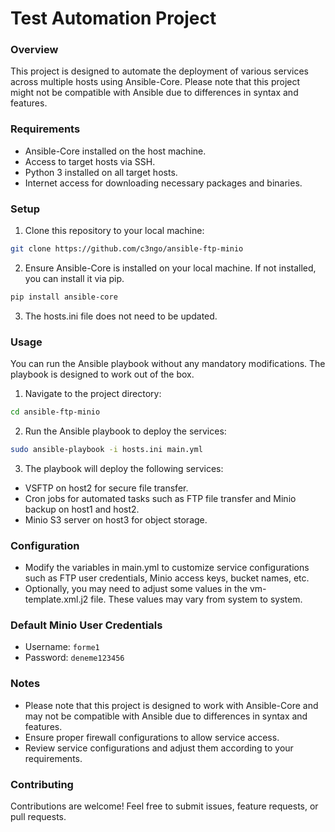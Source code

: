 # Test Automation Project

### Overview

This project is designed to automate the deployment of various services across multiple hosts using Ansible-Core. Please note that this project might not be compatible with Ansible due to differences in syntax and features.

### Requirements

- Ansible-Core installed on the host machine.
- Access to target hosts via SSH.
- Python 3 installed on all target hosts.
- Internet access for downloading necessary packages and binaries.

### Setup

1. Clone this repository to your local machine:

```bash
git clone https://github.com/c3ngo/ansible-ftp-minio
```

2. Ensure Ansible-Core is installed on your local machine. If not installed, you can install it via pip.

```bash
pip install ansible-core
```

3. The hosts.ini file does not need to be updated.


### Usage

You can run the Ansible playbook without any mandatory modifications. The playbook is designed to work out of the box.

1. Navigate to the project directory:

```bash
cd ansible-ftp-minio
```

2. Run the Ansible playbook to deploy the services:

```bash
sudo ansible-playbook -i hosts.ini main.yml
```

3. The playbook will deploy the following services:
  - VSFTP on host2 for secure file transfer.
  - Cron jobs for automated tasks such as FTP file transfer and Minio backup on host1 and host2.
  - Minio S3 server on host3 for object storage.

### Configuration

- Modify the variables in main.yml to customize service configurations such as FTP user credentials, Minio access keys, bucket names, etc.
- Optionally, you may need to adjust some values in the vm-template.xml.j2 file. These values may vary from system to system.

### Default Minio User Credentials

- Username: `forme1`
- Password: `deneme123456`

### Notes

- Please note that this project is designed to work with Ansible-Core and may not be compatible with Ansible due to differences in syntax and features.
- Ensure proper firewall configurations to allow service access.
- Review service configurations and adjust them according to your requirements.

### Contributing

Contributions are welcome! Feel free to submit issues, feature requests, or pull requests.
